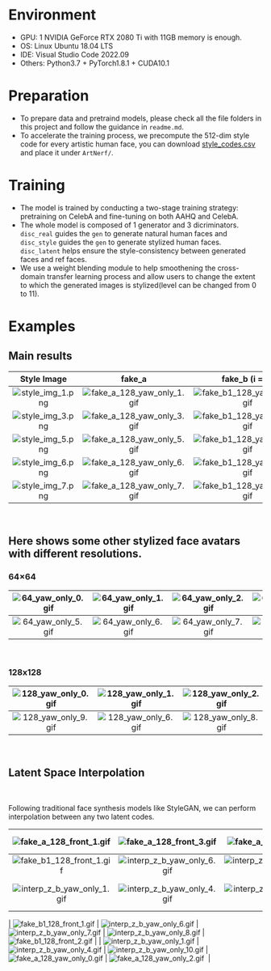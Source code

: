 # Environment
- GPU: 1 NVIDIA GeForce RTX 2080 Ti with 11GB memory is enough.
- OS: Linux Ubuntu 18.04 LTS
- IDE: Visual Studio Code 2022.09
- Others: Python3.7 + PyTorch1.8.1 + CUDA10.1

# Preparation
- To prepare data and pretraind models, please check all the file folders in this project and follow the guidance in `readme.md`.
- To accelerate the training process, we precompute the 512-dim style code for every artistic human face, you can download [style_codes.csv](https://drive.google.com/file/d/1Y-ZCIDe_uYC4YealGT-jw1iZw66-EZj9/view?usp=sharing) and place it under `ArtNerf/`.

# Training
-  The model is trained by conducting a two-stage training strategy: pretraining on CelebA and fine-tuning on both AAHQ and CelebA.
-  The whole model is composed of 1 generator and 3 dicriminators. `disc_real` guides the `gen` to generate natural human faces and `disc_style` guides the `gen` to generate stylized human faces. `disc_latent` helps ensure the style-consistency between generated faces and ref faces.
-  We use a weight blending module to help smoothening the cross-domain transfer learning process and allow users to change the extent to which the generated images is stylized(level can be changed from 0 to 11).

# Examples

## Main results
|                         Style Image                          |                            fake_a                            |                        fake_b (i = 0)                        |                        fake_b (i = 3)                        |                        fake_b (i = 11)                        |
| :----------------------------------------------------------: | :----------------------------------------------------------: | :----------------------------------------------------------: | :----------------------------------------------------------: | :----------------------------------------------------------: |
| ![style_img_1.png](https://img1.imgtp.com/2023/10/06/elbVRreS.png) | ![fake_a_128_yaw_only_1.gif](https://img1.imgtp.com/2023/10/06/KV7pj7qo.gif) | ![fake_b1_128_yaw_only_1.gif](https://img1.imgtp.com/2023/10/06/NYooAsMS.gif) | ![fake_b2_128_yaw_only_1.gif](https://img1.imgtp.com/2023/10/06/XqzwpQcE.gif) | ![fake_a_128_yaw_only_1.gif](https://img1.imgtp.com/2023/10/06/KV7pj7qo.gif) |
| ![style_img_3.png](https://img1.imgtp.com/2023/10/06/wr3sDwvw.png) | ![fake_a_128_yaw_only_3.gif](https://img1.imgtp.com/2023/10/06/pkT1TAlv.gif) | ![fake_b1_128_yaw_only_3.gif](https://img1.imgtp.com/2023/10/06/tGKawRRK.gif) | ![fake_b2_128_yaw_only_3.gif](https://img1.imgtp.com/2023/10/06/nOuWCJ26.gif) | ![fake_a_128_yaw_only_3.gif](https://img1.imgtp.com/2023/10/06/pkT1TAlv.gif) |
| ![style_img_5.png](https://img1.imgtp.com/2023/10/06/rmi8CqeF.png) | ![fake_a_128_yaw_only_5.gif](https://img1.imgtp.com/2023/10/06/GYQxhyMi.gif) | ![fake_b1_128_yaw_only_5.gif](https://img1.imgtp.com/2023/10/06/zPodizDD.gif) | ![fake_b2_128_yaw_only_5.gif](https://img1.imgtp.com/2023/10/06/zoq5f1J4.gif) | ![fake_a_128_yaw_only_5.gif](https://img1.imgtp.com/2023/10/06/GYQxhyMi.gif) |
| ![style_img_6.png](https://img1.imgtp.com/2023/10/06/VgXvDkEY.png) | ![fake_a_128_yaw_only_6.gif](https://img1.imgtp.com/2023/10/06/FhzNeEpx.gif) | ![fake_b1_128_yaw_only_6.gif](https://img1.imgtp.com/2023/10/06/trqq6gkY.gif) | ![fake_b2_128_yaw_only_6.gif](https://img1.imgtp.com/2023/10/06/xJapC6mQ.gif) | ![fake_a_128_yaw_only_6.gif](https://img1.imgtp.com/2023/10/06/FhzNeEpx.gif) |
| ![style_img_7.png](https://img1.imgtp.com/2023/10/06/QdJzrVF0.png) | ![fake_a_128_yaw_only_7.gif](https://img1.imgtp.com/2023/10/06/T5faV2dt.gif) | ![fake_b1_128_yaw_only_7.gif](https://img1.imgtp.com/2023/10/06/UAucv8PL.gif) | ![fake_b2_128_yaw_only_7.gif](https://img1.imgtp.com/2023/10/06/8htVCjtZ.gif) | ![fake_a_128_yaw_only_7.gif](https://img1.imgtp.com/2023/10/06/T5faV2dt.gif) |

<br>

## Here shows some other stylized face avatars with different resolutions.

### 64×64

| ![64_yaw_only_0.gif](https://img1.imgtp.com/2023/10/06/tW8Axhp1.gif) | ![64_yaw_only_1.gif](https://img1.imgtp.com/2023/10/06/SmovwLVd.gif) | ![64_yaw_only_2.gif](https://img1.imgtp.com/2023/10/06/BwFpY2a2.gif) | ![64_yaw_only_3.gif](https://img1.imgtp.com/2023/10/06/foFvOtdn.gif) | ![64_yaw_only_4.gif](https://img1.imgtp.com/2023/10/06/ICUXRkVk.gif) |
| :----------------------------------------------------------: | :----------------------------------------------------------: | :----------------------------------------------------------: | :----------------------------------------------------------: | :----------------------------------------------------------: |
| ![64_yaw_only_5.gif](https://img1.imgtp.com/2023/10/06/VcECeDHb.gif) | ![64_yaw_only_6.gif](https://img1.imgtp.com/2023/10/06/GXXajnTI.gif) | ![64_yaw_only_7.gif](https://img1.imgtp.com/2023/10/06/GqAOEcil.gif) | ![64_yaw_only_8.gif](https://img1.imgtp.com/2023/10/06/XkSJJCbF.gif) | ![64_yaw_only_9.gif](https://img1.imgtp.com/2023/10/06/FcCQ7uO2.gif) |

<br>

### 128x128

| ![128_yaw_only_0.gif](https://img1.imgtp.com/2023/10/06/7yEFtdJP.gif) | ![128_yaw_only_1.gif](https://img1.imgtp.com/2023/10/06/I10Lpqoc.gif) | ![128_yaw_only_2.gif](https://img1.imgtp.com/2023/10/06/ADWYQ81g.gif) | ![128_yaw_only_5.gif](https://img1.imgtp.com/2023/10/06/tv3LVkAZ.gif) |
| :----------------------------------------------------------: | :----------------------------------------------------------: | :----------------------------------------------------------: | :----------------------------------------------------------: |
| ![128_yaw_only_9.gif](https://img1.imgtp.com/2023/10/06/VS1VZDqL.gif) | ![128_yaw_only_6.gif](https://img1.imgtp.com/2023/10/06/KeLPQcZj.gif) | ![128_yaw_only_8.gif](https://img1.imgtp.com/2023/10/06/QLebod7W.gif) | ![128_yaw_only_3.gif](https://img1.imgtp.com/2023/10/06/zbcV9Jnl.gif) |

<br>

## Latent Space Interpolation

<br>

Following traditional face synthesis models like StyleGAN, we can perform interpolation between any two latent codes.

| ![fake_a_128_front_1.gif](https://img1.imgtp.com/2023/10/06/z5Aqa25s.gif) | ![fake_a_128_front_3.gif](https://img1.imgtp.com/2023/10/06/aRzPYIhP.gif) | ![fake_a_128_front_4.gif](https://img1.imgtp.com/2023/10/06/UHVAcvQL.gif) | ![fake_a_128_yaw_only_4.gif](https://img1.imgtp.com/2023/10/06/mfMmSxm0.gif) | ![fake_b1_128_front_3.gif](https://img1.imgtp.com/2023/10/06/Pivq6fDH.gif) |
| :----------------------------------------------------------: | :----------------------------------------------------------: | :----------------------------------------------------------: | :----------------------------------------------------------: | :----------------------------------------------------------: |
| ![fake_b1_128_front_1.gif](https://img1.imgtp.com/2023/10/06/eCEJtkTa.gif) | ![interp_z_b_yaw_only_6.gif](https://img1.imgtp.com/2023/10/06/QeNSM3Ni.gif) | ![interp_z_b_yaw_only_7.gif](https://img1.imgtp.com/2023/10/06/XPH233yp.gif) | ![interp_z_b_yaw_only_8.gif](https://img1.imgtp.com/2023/10/06/XmHRtL8k.gif) | ![fake_b1_128_front_2.gif](https://img1.imgtp.com/2023/10/06/FD2T7dzm.gif) |
| ![interp_z_b_yaw_only_1.gif](https://img1.imgtp.com/2023/10/06/COGHZxZD.gif) | ![interp_z_b_yaw_only_4.gif](https://img1.imgtp.com/2023/10/06/324qYBNX.gif) | ![interp_z_b_yaw_only_10.gif](https://img1.imgtp.com/2023/10/06/HNSMkWZc.gif) | ![fake_a_128_yaw_only_0.gif](https://img1.imgtp.com/2023/10/06/Kxm9Cy7N.gif) | ![fake_a_128_yaw_only_2.gif](https://img1.imgtp.com/2023/10/06/R0rGmRr6.gif)&nbsp; |


| ![fake_b1_128_front_1.gif](https://img1.imgtp.com/2023/10/06/eCEJtkTa.gif) | ![interp_z_b_yaw_only_6.gif](https://img1.imgtp.com/2023/10/06/QeNSM3Ni.gif) | ![interp_z_b_yaw_only_7.gif](https://img1.imgtp.com/2023/10/06/XPH233yp.gif) | ![interp_z_b_yaw_only_8.gif](https://img1.imgtp.com/2023/10/06/XmHRtL8k.gif) | ![fake_b1_128_front_2.gif](https://img1.imgtp.com/2023/10/06/FD2T7dzm.gif) |
| ![interp_z_b_yaw_only_1.gif](https://img1.imgtp.com/2023/10/06/COGHZxZD.gif) | ![interp_z_b_yaw_only_4.gif](https://img1.imgtp.com/2023/10/06/324qYBNX.gif) | ![interp_z_b_yaw_only_10.gif](https://img1.imgtp.com/2023/10/06/HNSMkWZc.gif) | ![fake_a_128_yaw_only_0.gif](https://img1.imgtp.com/2023/10/06/Kxm9Cy7N.gif) | ![fake_a_128_yaw_only_2.gif](https://img1.imgtp.com/2023/10/06/R0rGmRr6.gif)&nbsp; |

